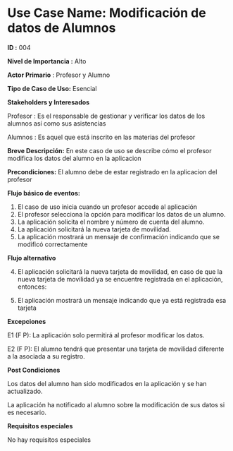# **Use Case Name:** Modificación de datos de Alumnos

**ID :** 004

**Nivel de Importancia :** Alto

**Actor Primario** : Profesor y Alumno

**Tipo de Caso de Uso:** Esencial

**Stakeholders y Interesados**

Profesor : Es el responsable de gestionar y verificar los datos de los alumnos así como sus asistencias 

Alumnos : Es aquel que está inscrito en las materias del profesor 

**Breve Descripción:** En este caso de uso se describe cómo el profesor modifica los datos del alumno en la aplicacion

**Precondiciones:** El alumno debe de estar registrado en la aplicacion del profesor 

**Flujo básico de eventos:**
 
1. 	El caso de uso inicia cuando un profesor accede al aplicación
2.	El profesor selecciona la opción para modificar los datos de un alumno.
3.	La aplicación solicita el nombre y número de cuenta del alumno. 	
4. 	La aplicación solicitará la nueva tarjeta de movilidad. 
5.  La aplicación mostrará un mensaje de confirmación indicando que se modificó correctamente 
 	
**Flujo alternativo** 

4. El aplicación solicitará la nueva tarjeta de movilidad, en caso de que la nueva tarjeta de movilidad ya se encuentre registrada en el aplicación, entonces:

5.   El aplicación mostrará un mensaje indicando que ya está registrada esa tarjeta 


**Excepciones**

E1 (F P): La aplicación solo permitirá al profesor modificar los datos.

E2 (F P): El alumno tendrá que presentar una tarjeta de movilidad diferente a la asociada a su registro.

**Post Condiciones**

Los datos del alumno han sido modificados en la aplicación y se han actualizado.

La aplicación ha notificado al alumno sobre la modificación de sus datos si es necesario.

**Requisitos especiales**

No hay requisitos especiales
